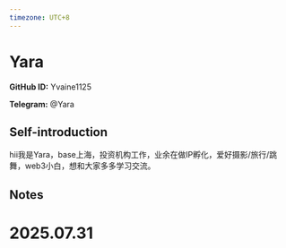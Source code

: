```yaml
---
timezone: UTC+8
---
```


# Yara

**GitHub ID:** Yvaine1125

**Telegram:** @Yara

## Self-introduction

hii我是Yara，base上海，投资机构工作，业余在做IP孵化，爱好摄影/旅行/跳舞，web3小白，想和大家多多学习交流。

## Notes

<!-- Content_START -->

# 2025.07.31


<!-- Content_END -->
